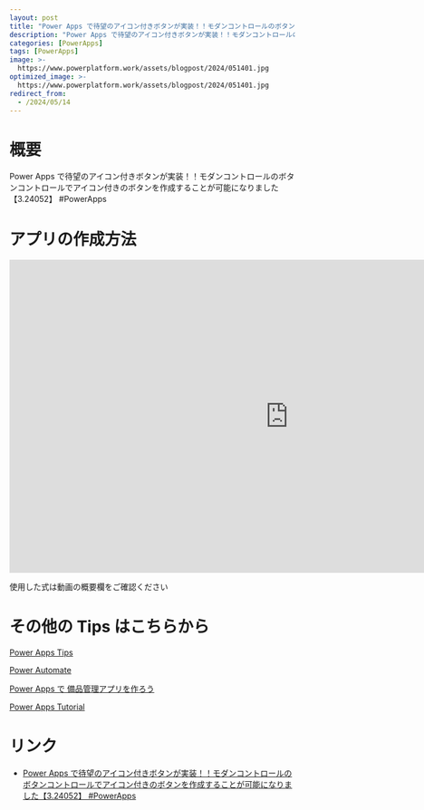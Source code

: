 ```yaml
---
layout: post
title: "Power Apps で待望のアイコン付きボタンが実装！！モダンコントロールのボタンコントロールでアイコン付きのボタンを作成することが可能になりました【3.24052】 #PowerApps"
description: "Power Apps で待望のアイコン付きボタンが実装！！モダンコントロールのボタンコントロールでアイコン付きのボタンを作成することが可能になりました【3.24052】 #PowerAppsを動画で分かりやすく解説"
categories: [PowerApps]
tags: [PowerApps]
image: >-
  https://www.powerplatform.work/assets/blogpost/2024/051401.jpg
optimized_image: >-
  https://www.powerplatform.work/assets/blogpost/2024/051401.jpg
redirect_from:
  - /2024/05/14
---
```



#  概要

Power Apps で待望のアイコン付きボタンが実装！！モダンコントロールのボタンコントロールでアイコン付きのボタンを作成することが可能になりました【3.24052】 #PowerApps


# アプリの作成方法

<iframe width="983" height="553" src="https://www.youtube.com/embed/KcFbe3SW85A" title="YouTube video player" frameborder="0" allow="accelerometer; autoplay; clipboard-write; encrypted-media; gyroscope; picture-in-picture" allowfullscreen></iframe>


使用した式は動画の概要欄をご確認ください


# その他の Tips はこちらから

[Power Apps Tips](https://www.youtube.com/watch?v=VrAQf3JQ7yM&list=PLVhFi1fb3DqakSLVMn22DDcySXh9jtzi- )


[Power Automate](https://www.youtube.com/watch?v=-YnJYT0ASEM&list=PLVhFi1fb3Dqbzic6GieqnLFgD3aTj-eHA)


[Power Apps で 備品管理アプリを作ろう](https://www.youtube.com/playlist?list=PLVhFi1fb3DqZM3HKb8Hea6XEL96990Fyn)


[Power Apps Tutorial](https://www.youtube.com/playlist?list=PLVhFi1fb3DqalxpL974VvAJvV4iWoSbe_)


# リンク


- [Power Apps で待望のアイコン付きボタンが実装！！モダンコントロールのボタンコントロールでアイコン付きのボタンを作成することが可能になりました【3.24052】 #PowerApps](https://www.youtube.com/watch?v=KcFbe3SW85A)

